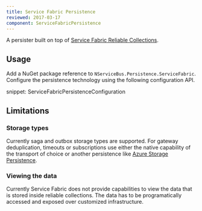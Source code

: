 ```yaml
---
title: Service Fabric Persistence
reviewed: 2017-03-17
component: ServiceFabricPersistence
---
```


A persister built on top of [Service Fabric Reliable Collections](https://docs.microsoft.com/en-us/azure/service-fabric/service-fabric-reliable-services-reliable-collections).


## Usage

Add a NuGet package reference to `NServiceBus.Persistence.ServiceFabric`. Configure the persistence technology using the following configuration API.

snippet: ServiceFabricPersistenceConfiguration

## Limitations

### Storage types

Currently saga and outbox storage types are supported. For gateway deduplication, timeouts or subscriptions use either the native capability of the transport of choice or another persistence like [Azure Storage Persistence](/nservicebus/azure-storage-persistence).

### Viewing the data

Currently Service Fabric does not provide capabilities to view the data that is stored inside reliable collections. The data has to be programatically accessed and exposed over customized infrastructure.
